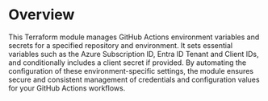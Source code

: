 # Overview

This Terraform module manages GitHub Actions environment variables and secrets for a specified repository and environment. It sets essential variables such as the Azure Subscription ID, Entra ID Tenant and Client IDs, and conditionally includes a client secret if provided. By automating the configuration of these environment-specific settings, the module ensures secure and consistent management of credentials and configuration values for your GitHub Actions workflows.
